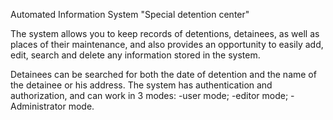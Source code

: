 Automated Information System "Special detention center"

The system allows you to keep records of detentions, detainees, as well as places of their maintenance, 
and also provides an opportunity to easily add, edit, search and delete any information stored in the system.

Detainees can be searched for both the date of detention and the name of the detainee or his address. 
The system has authentication and authorization, and can work in 3 modes: 
-user mode; 
-editor mode; 
-Administrator mode.
